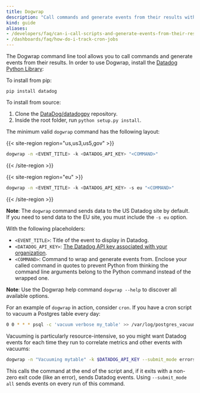 ```yaml
---
title: Dogwrap
description: "Call commands and generate events from their results with Dogwrap"
kind: guide
aliases:
- /developers/faq/can-i-call-scripts-and-generate-events-from-their-results
- /dashboards/faq/how-do-i-track-cron-jobs
---
```


The Dogwrap command line tool allows you to call commands and generate events from their results. In order to use Dogwrap, install the [Datadog Python Library][1]:

To install from pip:

```text
pip install datadog
```

To install from source:

1. Clone the [DataDog/datadogpy][1] repository.
2. Inside the root folder, run `python setup.py install`.

The minimum valid `dogwrap` command has the following layout:

{{< site-region region="us,us3,us5,gov" >}}
```bash
dogwrap -n <EVENT_TITLE> -k <DATADOG_API_KEY> "<COMMAND>"
```
{{< /site-region >}}

{{< site-region region="eu" >}}
```bash
dogwrap -n <EVENT_TITLE> -k <DATADOG_API_KEY> -s eu "<COMMAND>"
```
{{< /site-region >}}

**Note**: The `dogwrap` command sends data to the US Datadog site by default. If you need to send data to the EU site, you must include the `-s eu` option.

With the following placeholders:

* `<EVENT_TITLE>`: Title of the event to display in Datadog.
* `<DATADOG_API_KEY>`: [The Datadog API key associated with your organization][2].
* `<COMMAND>`: Command to wrap and generate events from. Enclose your called command in quotes to prevent Python from thinking the command line arguments belong to the Python command instead of the wrapped one.

**Note**: Use the Dogwrap help command `dogwrap --help` to discover all available options.

For an example of `dogwrap` in action, consider `cron`. If you have a cron script to vacuum a Postgres table every day:

```bash
0 0 * * * psql -c 'vacuum verbose my_table' >> /var/log/postgres_vacuums.log 2>&1
```

Vacuuming is particularly resource-intensive, so you might want Datadog events for each time they run to correlate metrics and other events with vacuums:

```bash
dogwrap -n "Vacuuming mytable" -k $DATADOG_API_KEY --submit_mode errors "psql -c 'vacuum verbose my_table' 2>&1 /var/log/postgres_vacuums.log"
```

This calls the command at the end of the script and, if it exits with a non-zero exit code (like an error), sends Datadog events. Using `--submit_mode all` sends events on every run of this command.

[1]: https://github.com/DataDog/datadogpy
[2]: https://app.datadoghq.com/organization-settings/api-keys
